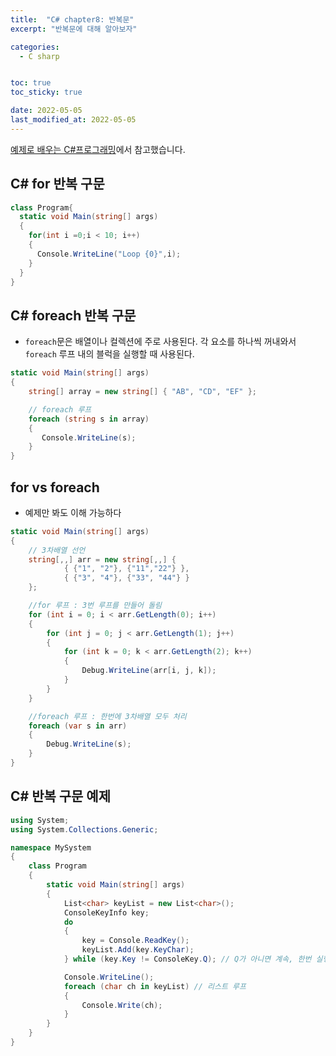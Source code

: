 ```yaml
---
title:  "C# chapter8: 반복문"
excerpt: "반복문에 대해 알아보자"

categories:
  - C sharp


toc: true
toc_sticky: true

date: 2022-05-05
last_modified_at: 2022-05-05
---
```

[예제로 배우는 C#프로그래밍](http://www.csharpstudy.com/CSharp/CSharp-looping.aspx)에서 참고했습니다.

## C# for 반복 구문

 ```c#
 class Program{
   static void Main(string[] args)
   {
     for(int i =0;i < 10; i++)
     {
       Console.WriteLine("Loop {0}",i);
     }
   }
 }
 ```

## C# foreach 반복 구문

  - `foreach`문은 배열이나 컬렉션에 주로 사용된다. 각 요소를 하나씩 꺼내와서 `foreach` 루프 내의 블럭을 실행할 때 사용된다.

  ```c#
  static void Main(string[] args)
  {
      string[] array = new string[] { "AB", "CD", "EF" };

      // foreach 루프
      foreach (string s in array)
      {
         Console.WriteLine(s);
      }
  }
  ```

## for vs foreach

  - 예제만 봐도 이해 가능하다

  ```c#
  static void Main(string[] args)
  {
      // 3차배열 선언
      string[,,] arr = new string[,,] {
              { {"1", "2"}, {"11","22"} },
              { {"3", "4"}, {"33", "44"} }
      };

      //for 루프 : 3번 루프를 만들어 돌림
      for (int i = 0; i < arr.GetLength(0); i++)
      {
          for (int j = 0; j < arr.GetLength(1); j++)
          {
              for (int k = 0; k < arr.GetLength(2); k++)
              {
                  Debug.WriteLine(arr[i, j, k]);
              }
          }
      }

      //foreach 루프 : 한번에 3차배열 모두 처리
      foreach (var s in arr)
      {
          Debug.WriteLine(s);
      }
  }
  ```

## C# 반복 구문 예제

  ```c#
  using System;
  using System.Collections.Generic;

  namespace MySystem
  {
      class Program
      {
          static void Main(string[] args)
          {
              List<char> keyList = new List<char>();
              ConsoleKeyInfo key;
              do
              {
                  key = Console.ReadKey();
                  keyList.Add(key.KeyChar);
              } while (key.Key != ConsoleKey.Q); // Q가 아니면 계속, 한번 실행을 함.

              Console.WriteLine();
              foreach (char ch in keyList) // 리스트 루프
              {
                  Console.Write(ch);
              }
          }
      }
  }
  ```
